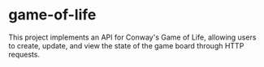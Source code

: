 # game-of-life
This project implements an API for Conway's Game of Life, allowing users to create, update, and view the state of the game board through HTTP requests.
